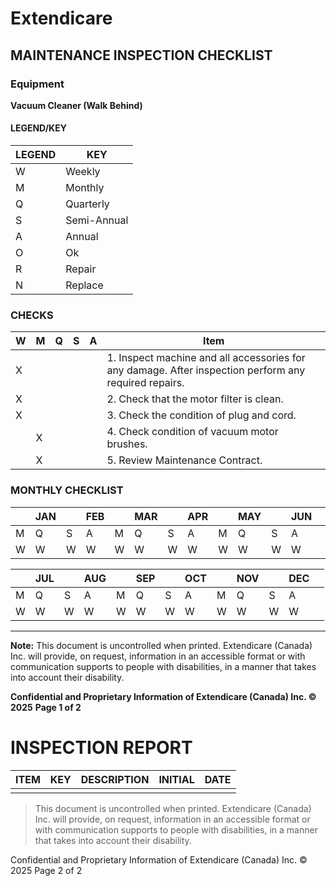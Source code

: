 # Extendicare
## MAINTENANCE INSPECTION CHECKLIST

### Equipment
**Vacuum Cleaner (Walk Behind)**

#### LEGEND/KEY
| LEGEND | KEY       |
|--------|-----------|
| W      | Weekly    |
| M      | Monthly   |
| Q      | Quarterly |
| S      | Semi-Annual |
| A      | Annual    |
| O      | Ok       |
| R      | Repair    |
| N      | Replace   |

### CHECKS
| W | M | Q | S | A | Item                                                                 |
|---|---|---|---|---|----------------------------------------------------------------------|
| X |   |   |   |   | 1. Inspect machine and all accessories for any damage. After inspection perform any required repairs. |
| X |   |   |   |   | 2. Check that the motor filter is clean.                           |
| X |   |   |   |   | 3. Check the condition of plug and cord.                           |
|   | X |   |   |   | 4. Check condition of vacuum motor brushes.                       |
|   | X |   |   |   | 5. Review Maintenance Contract.                                     |

### MONTHLY CHECKLIST
|       | JAN |     | FEB |     | MAR |     | APR |     | MAY |     | JUN |     |
|-------|-----|-----|-----|-----|-----|-----|-----|-----|-----|-----|-----|-----|
| M     | Q   | S   | A   | M   | Q   | S   | A   | M   | Q   | S   | A   | |
| W     | W   | W   | W   | W   | W   | W   | W   | W   | W   | W   | W   | |

|       | JUL |     | AUG |     | SEP |     | OCT |     | NOV |     | DEC |     |
|-------|-----|-----|-----|-----|-----|-----|-----|-----|-----|-----|-----|-----|
| M     | Q   | S   | A   | M   | Q   | S   | A   | M   | Q   | S   | A   | |
| W     | W   | W   | W   | W   | W   | W   | W   | W   | W   | W   | W   | |

----

**Note:** This document is uncontrolled when printed. Extendicare (Canada) Inc. will provide, on request, information in an accessible format or with communication supports to people with disabilities, in a manner that takes into account their disability.

**Confidential and Proprietary Information of Extendicare (Canada) Inc. © 2025**
**Page 1 of 2**

# INSPECTION REPORT

| ITEM | KEY | DESCRIPTION | INITIAL | DATE |
|------|-----|-------------|---------|------|
|      |     |             |         |      |

> This document is uncontrolled when printed. Extendicare (Canada) Inc. will provide, on request, information in an accessible format or with communication supports to people with disabilities, in a manner that takes into account their disability.

Confidential and Proprietary Information of Extendicare (Canada) Inc. © 2025
Page 2 of 2